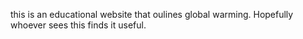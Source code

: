 this is an educational website that oulines global warming. Hopefully whoever sees this finds it useful.

